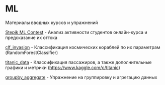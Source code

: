 # ML
Материалы вводных курсов и упражнений 

[Stepik ML Contest](https://github.com/stasikd/StepikML/blob/main/Stepik%20ML%20Contest.ipynb) - Анализ активности студентов онлайн-курса и предсказание их оттока

[clf_invasion](https://github.com/stasikd/StepikML/blob/main/clf_invasion.ipynb) - Классификация космических кораблей по их параметрам (RandomForestClassifier)

[titanic_data](https://github.com/stasikd/StepikML/blob/main/titanic_data.ipynb) - Классификация пассажиров, а также дополнительные графики и метрики (https://www.kaggle.com/c/titanic)

[groupby_aggregate](https://github.com/stasikd/StepikML/blob/main/groupby_aggregate.ipynb) - Упражнение на группировку и агрегацию данных
